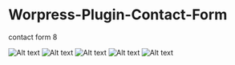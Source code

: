 # Worpress-Plugin-Contact-Form
contact form 8


<img src="https://i.ibb.co/64kwLnw/Screenshot-2023-04-08-at-17-25-55-Plugins-wordpress-Plugin-Word-Press.png" alt="Alt text" title="Optional title">


<img src="https://i.ibb.co/vknVyn5/Screenshot-2023-04-08-at-17-26-10-Contact-Us-wordpress-Plugin.png" alt="Alt text" title="Optional title">

<img src="https://i.ibb.co/mtDJpBf/Screenshot-2023-04-08-at-17-26-23-Contact-Us-wordpress-Plugin.png" alt="Alt text" title="Optional title">

<img src="https://i.ibb.co/sCtXYZ1/Screenshot-2023-04-08-at-17-26-39-Contact-Us-wordpress-Plugin.png" alt="Alt text" title="Optional title">

<img src="https://i.ibb.co/N3jSc0n/Screenshot-2023-04-08-at-17-26-49-Contact-Form-8-wordpress-Plugin-Word-Press.png" alt="Alt text" title="Optional title">

